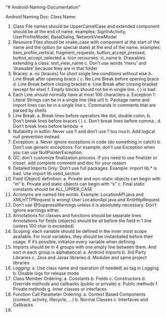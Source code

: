"# Android-Naming-Documentation" 


Android Naming Doc:
Class Name: 
1.	Class File names should be UpperCamelCase and extended component should be at the end of name. examples: SignInActivity, UserProfileModel, BaseDialog, NetworkViewModel
2.	Resource Files should be snake_case with component at the start of the name and the option (or special state) at the end of the name. examples: item_profile_vertical, fragment_requests, button_accept_pressed, button_accept_selected
	a.	Icon recourses: ic_name
	b.	Drawables extending a class: text_view_name
	c.	Don’t use words ‘menu’ and ‘drawable’ because they are in that folder
3.	Braces: 
	a.	no {braces} for short single line conditions without else
	b.	Line Break after opening brace {
	c.	No Line Break before opening brace
	d.	Line Break before closing bracket
	e.	Line Break after closing bracket (except for else)
	f.	Empty blocks should not be in single line. { } is bad
4.	Each Line should normally have at most 100 characters
	a.	Exception 1: Literal Strings can be in a single line (like url)
	b.	Package name and import lines can be in a single line
	c.	Commands in comments that are parsed by shells
5.	Line Break: 
	a.	Break lines before operators like dot, double colon,
	b.	Don’t break lines before braces ( )
	c.	Don’t break lines before comma ,
	d.	Don’t break lines before lambda ->
6.	Nullability in kotlin: Never use !! and don’t use ? too much. Add logical null prevention instead.
7.	Exception: 
	a.	Never ignore exceptions in code (do something in catch)
	b.	Don’t use generic exceptions. For example, don’t use Exception when you can use NullPointerException.
8.	GC: don’t customize finalization process. If you need to use finalizer or closer, add complete comment and doc for your reason
9.	Detailed Imports Only: Don’t use full packages. Example: import lib.* is bad. Use import lib.used_section
10.	Field (Object) definition:
	a.	Private and non-static objects can begin with “m”
	b.	Private and static objects can begin with “s”
	c.	Final static constants should be ALL_UPPER_CASE
11.	Acronyms are named like words. Example: LocationAPI.java and XMLHTTPRequest is wrong! User LocationApi.java and XmlHttpRequest
12.	Don’t use @SuppressWarnings unless it is absolutely necessary. Don’t ignore warnings either.
13.	Annotations for classes and functions should be separate lines. Annotations for fields (objects) should be all before the field in 1 line (unless 100 char is exceeded)
14.	Scoping: each variable should be defined in the inner most scope available. For local variables, they should be instantiated before their usage. If it’s possible, initialize every variable when defining
15.	Imports should be in 4 groups with one empty line between them. And sort in each group is alphabetical:
	a.	Android Imports
	b.	3rd Party Libraries
	c.	Java and Javax libraries
	d.	Modules and same project libraries
16.	Logging: 
	a.	Use class name and operation (if needed) as tag in Logging
	b.	Disable logs for release mode
17.	Class Member Ordering:
	a.	Constants
	b.	Fields
	c.	Constructors
	d.	Override methods and callbacks (public or private)
	e.	Public methods
	f.	Private methods
	g.	Inner classes or interfaces
18.	Function Call Parameter Ordering:
	a.	Context Based Components (context, activity, lifecycle, …)
	b.	Normal Classes
	c.	Interfaces and Callbacks
19.	
